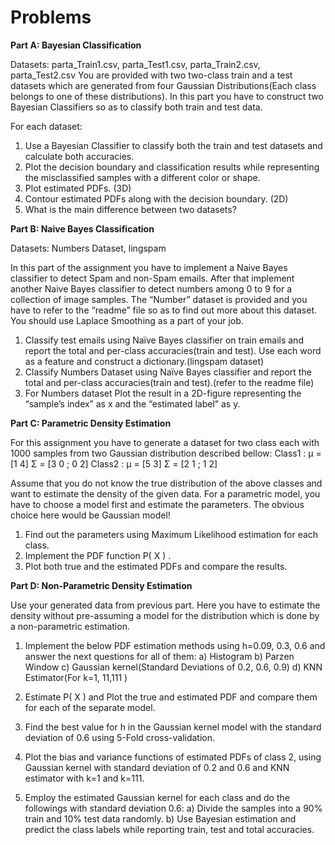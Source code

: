 # Problems

**Part A: Bayesian Classification**

Datasets: parta_Train1.csv, parta_Test1.csv, parta_Train2.csv, parta_Test2.csv You are provided with two two-class train and a test datasets which are generated from four Gaussian Distributions(Each class belongs to one of these distributions). In this part you have to construct two Bayesian Classifiers so as to classify both train and test data.

For each dataset:
1. Use a Bayesian Classifier to classify both the train and test datasets and calculate both accuracies.
2. Plot the decision boundary and classification results while representing the misclassified samples with a different color or shape.
3. Plot estimated PDFs. (3D)
4. Contour estimated PDFs along with the decision boundary. (2D)
5. What is the main difference between two datasets?


**Part B: Naive Bayes Classification**

Datasets: Numbers Dataset, lingspam

In this part of the assignment you have to implement a Naive Bayes classifier to detect Spam and non-Spam emails. After that implement another Naive Bayes classifier to detect numbers among 0 to 9 for a collection of image samples. The “Number” dataset is provided and you have to refer to the “readme” file so as to find out more about this dataset. You should use Laplace Smoothing as a part of your job.

1. Classify test emails using Naïve Bayes classifier on train emails and report the total and per-class accuracies(train and test). Use each word as a feature and construct a dictionary.(lingspam dataset)
2. Classify Numbers Dataset using Naïve Bayes classifier and report the total and per-class accuracies(train and test).(refer to the readme file)
3. For Numbers dataset Plot the result in a 2D-figure representing the “sample’s index” as x and the “estimated label” as y.


**Part C: Parametric Density Estimation**

For this assignment you have to generate a dataset for two class each with 1000 samples from two Gaussian distribution described bellow:
Class1 : µ = [1 4] Σ = [3 0 ; 0 2]
Class2 : µ = [5 3] Σ = [2 1 ; 1 2]

Assume that you do not know the true distribution of the above classes and want to estimate the density of the given data. For a parametric model, you have to choose a model first and estimate the parameters. The obvious choice here would be Gaussian model!
1. Find out the parameters using Maximum Likelihood estimation for each class.
2. Implement the PDF function P( X ) .
3. Plot both true and the estimated PDFs and compare the results.


**Part D: Non-Parametric Density Estimation**

Use your generated data from previous part. Here you have to estimate the density without pre-assuming a model for the distribution which is done by a non-parametric estimation.
1. Implement the below PDF estimation methods using h=0.09, 0.3, 0.6 and answer the next questions for all of them:
a) Histogram
b) Parzen Window
c) Gaussian kernel(Standard Deviations of 0.2, 0.6, 0.9)
d) KNN Estimator(For k=1, 11,111 )

2. Estimate P( X ) and Plot the true and estimated PDF and compare them for each of the separate model.
3. Find the best value for h in the Gaussian kernel model with the standard deviation of 0.6 using 5-Fold cross-validation.
4. Plot the bias and variance functions of estimated PDFs of class 2, using Gaussian kernel with standard deviation of 0.2 and 0.6 and KNN estimator with k=1 and k=111.
5. Employ the estimated Gaussian kernel for each class and do the followings with standard deviation 0.6:
a) Divide the samples into a 90% train and 10% test data randomly.
b) Use Bayesian estimation and predict the class labels while reporting train, test and total accuracies.
